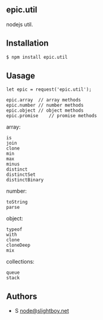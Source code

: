 ## epic.util
  
  nodejs util.

## Installation

```bash
$ npm install epic.util
```

## Uasage

	let epic = request('epic.util');

	epic.array	// array methods
	epic.number	// number methods
	epic.object // object methods
	epic.promise	// promise methods
	


array:

	is
	join
	clone
	min
	max
	minus
	distinct
	distinctSet
	distinctBinary

number:

	toString
	parse

object:

	typeof
	with
	clone
	cloneDeep
	mix

collections:

	queue
	stack


## Authors

 - S <node@slightboy.net>